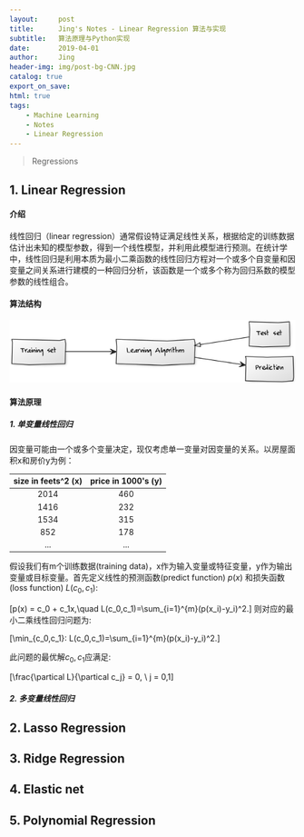 ```yaml
---
layout:     post
title:      Jing's Notes - Linear Regression 算法与实现
subtitle:   算法原理与Python实现
date:       2019-04-01
author:     Jing
header-img: img/post-bg-CNN.jpg
catalog: true
export_on_save:
html: true
tags:
    - Machine Learning
    - Notes
    - Linear Regression
---
```



> Regressions


## 1. Linear Regression
#### 介绍
线性回归（linear regression）通常假设特证满足线性关系，根据给定的训练数据估计出未知的模型参数，得到一个线性模型，并利用此模型进行预测。在统计学中，线性回归是利用本质为最小二乘函数的线性回归方程对一个或多个自变量和因变量之间关系进行建模的一种回归分析，该函数是一个或多个称为回归系数的模型参数的线性组合。
#### 算法结构

<img src="https://raw.githubusercontent.com/HuangJing0/HuangJing0.github.io/master/img/post-LR1-structure.png">

#### 算法原理
##### 1. 单变量线性回归
因变量可能由一个或多个变量决定，现仅考虑单一变量对因变量的关系。以房屋面积x和房价y为例：

size in feets^2 (x) | price in 1000's (y) |
:-: | :-:
2014 | 460
1416 | 232
1534 | 315
852 | 178
...|...

假设我们有m个训练数据(training data)，x作为输入变量或特征变量，y作为输出变量或目标变量。首先定义线性的预测函数(predict function) $p(x)$ 和损失函数(loss function) $L(c_0,c_1)$:

\[p(x) = c_0 + c_1x,\quad L(c_0,c_1)=\sum_{i=1}^{m}(p(x_i)-y_i)^2.\]
则对应的最小二乘线性回归问题为:

\[\min_{c_0,c_1}: L(c_0,c_1)=\sum_{i=1}^{m}(p(x_i)-y_i)^2.\]

此问题的最优解$c_0, c_1$应满足:

\[\frac{\partical L}{\partical c_j} = 0, \ j = 0,1\]

##### 2. 多变量线性回归


## 2. Lasso Regression

## 3. Ridge Regression

## 4. Elastic net

## 5. Polynomial Regression
